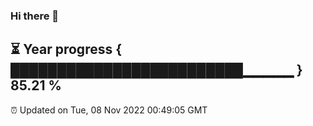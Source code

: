 ### Hi there 👋
⏳ Year progress { █████████████████████████▁▁▁▁▁ } 85.21 %
---
⏰ Updated on Tue, 08 Nov 2022 00:49:05 GMT

